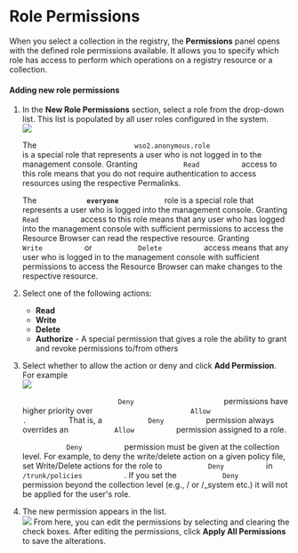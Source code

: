 # Role Permissions

When you select a collection in the registry, the **Permissions** panel
opens with the defined role permissions available. It allows you to
specify which role has access to perform which operations on a registry
resource or a collection.

#### Adding new role permissions

1.  In the **New Role Permissions** section, select a role from the
    drop-down list. This list is populated by all user roles configured
    in the system.  
    ![](../assets/img/53125537/53287669.png)

    The
    `                         wso2.anonymous.role                       `
    is a special role that represents a user who is not logged in to the
    management console. Granting `            Read           ` access to
    this role means that you do not require authentication to access
    resources using the respective Permalinks.

    The **`             everyone            `** role is a special role
    that represents a user who is logged into the management console.
    Granting `            Read           ` access to this role means
    that any user who has logged into the management console with
    sufficient permissions to access the Resource Browser can read the
    respective resource. Granting `            Write           ` or
    `            Delete           ` access means that any user who is
    logged in to the management console with sufficient permissions to
    access the Resource Browser can make changes to the respective
    resource.

2.  Select one of the following actions:

    -   **Read**
    -   **Write**
    -   **Delete**
    -   **Authorize** - A special permission that gives a role the
        ability to grant and revoke permissions to/from others

3.  Select whether to allow the action or deny and click **Add
    Permission**. For example  
    ![](../assets/img/53125537/53287670.png)

    `                         Deny                       ` permissions
    have higher priority over
    `                         Allow                        .           `
    That is, a `            Deny           ` permission always overrides
    an `            Allow           ` permission assigned to a role.
    `                       `

    `            Deny           ` permission must be given at the
    collection level. For example, to deny the write/delete action on a
    given policy file, set Write/Delete actions for the role to
    `            Deny           ` in
    `            /trunk/policies           ` . If you set the
    `            Deny           ` permission beyond the collection level
    (e.g., / or /\_system etc.) it will not be applied for the user's
    role.

4.  The new permission appears in the list.  
    ![](../assets/img/53125537/53287671.png) From here, you can edit the
    permissions by selecting and clearing the check boxes. After editing
    the permissions, click **Apply All Permissions** to save the
    alterations.
